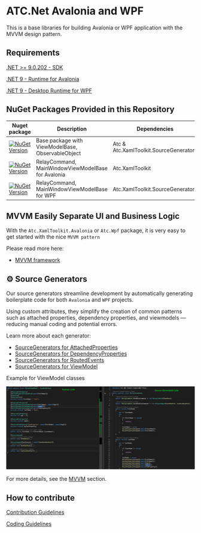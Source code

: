 # ATC.Net Avalonia and WPF

This is a base libraries for building Avalonia or WPF application with the MVVM design pattern.

## Requirements

[.NET >= 9.0.202 - SDK](https://dotnet.microsoft.com/en-us/download/dotnet/9.0)

[.NET 9 - Runtime for Avalonia](https://dotnet.microsoft.com/en-us/download/dotnet/9.0)

[.NET 9 - Desktop Runtime for WPF](https://dotnet.microsoft.com/en-us/download/dotnet/9.0)

## NuGet Packages Provided in this Repository

| Nuget package                                                                                                                                                                                          | Description                                         | Dependencies                           |
|--------------------------------------------------------------------------------------------------------------------------------------------------------------------------------------------------------|-----------------------------------------------------|----------------------------------------|
| [![NuGet Version](https://img.shields.io/nuget/v/Atc.XamlToolkit.svg?label=Atc.XamlToolkit&logo=nuget&style=for-the-badge)](https://www.nuget.org/packages/Atc.XamlToolkit)                            | Base package with ViewModelBase, ObservableObject   | Atc & Atc.XamlToolkit.SourceGenerators |
| [![NuGet Version](https://img.shields.io/nuget/v/Atc.XamlToolkit.Avalonia.svg?label=Atc.XamlToolkit.Avalonia&logo=nuget&style=for-the-badge)](https://www.nuget.org/packages/Atc.XamlToolkit.Avalonia) | RelayCommand, MainWindowViewModelBase for Avalonia  | Atc.XamlToolkit                        |
| [![NuGet Version](https://img.shields.io/nuget/v/Atc.XamlToolkit.Wpf.svg?label=Atc.XamlToolkit.Wpf&logo=nuget&style=for-the-badge)](https://www.nuget.org/packages/Atc.XamlToolkit.Wpf)                | RelayCommand, MainWindowViewModelBase for WPF       | Atc.XamlToolkit.SourceGenerators       |

## MVVM Easily Separate UI and Business Logic

With the `Atc.XamlToolkit.Avalonia` or `Atc.Wpf` package, it is very easy to get started with the nice `MVVM pattern`

Please read more here:

- [MVVM framework](docs/Mvvm/@Readme.md)

## ⚙️ Source Generators

Our source generators streamline development by automatically generating boilerplate code for
both `Avalonia` and `WPF` projects.

Using custom attributes, they simplify the creation of common
patterns such as attached properties, dependency properties, and viewmodels — reducing manual
coding and potential errors.

Learn more about each generator:

- [SourceGenerators for AttachedProperties](docs/SourceGenerators/AttachedProperty.md)
- [SourceGenerators for DependencyProperties](docs/SourceGenerators/DependencyProperty.md)
- [SourceGenerators for RoutedEvents](docs/SourceGenerators/RoutedEvents.md)
- [SourceGenerators for ViewModel](docs/SourceGenerators/ViewModel.md)

Example for ViewModel classes

![MVVM Source Generation](docs/images/mvvm-source-generated.png)

For more details, see the [MVVM](docs/Mvvm/@Readme.md) section.

## How to contribute

[Contribution Guidelines](https://atc-net.github.io/introduction/about-atc#how-to-contribute)

[Coding Guidelines](https://atc-net.github.io/introduction/about-atc#coding-guidelines)
